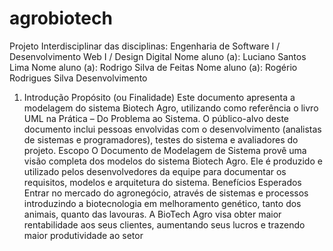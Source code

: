 # agrobiotech
Projeto Interdisciplinar das disciplinas: Engenharia de Software I / Desenvolvimento Web I / Design Digital
Nome aluno (a): Luciano Santos Lima
Nome aluno (a): Rodrigo Silva de Feitas
Nome aluno (a): Rogério Rodrigues Silva
Desenvolvimento
1. Introdução
Propósito (ou Finalidade)
Este documento apresenta a modelagem do sistema Biotech Agro, utilizando como referência o livro
UML na Prática – Do Problema ao Sistema. O público-alvo deste documento inclui pessoas
envolvidas com o desenvolvimento (analistas de sistemas e programadores), testes do sistema e
avaliadores do projeto.
Escopo
O Documento de Modelagem de Sistema provê uma visão completa dos modelos do sistema
Biotech Agro. Ele é produzido e utilizado pelos desenvolvedores da equipe para documentar os
requisitos, modelos e arquitetura do sistema.
Benefícios Esperados
Entrar no mercado do agronegócio, através de sistemas e processos introduzindo a biotecnologia em
melhoramento genético, tanto dos animais, quanto das lavouras. A BioTech Agro visa obter maior
rentabilidade aos seus clientes, aumentando seus lucros e trazendo maior produtividade ao setor
